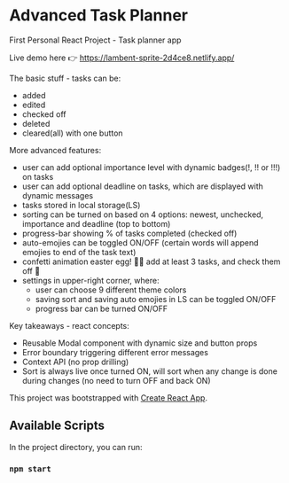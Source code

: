 # Advanced Task Planner

First Personal React Project - Task planner app

Live demo here 👉 https://lambent-sprite-2d4ce8.netlify.app/ 

The basic stuff - tasks can be:
- added
- edited
- checked off
- deleted 
- cleared(all) with one button 

More advanced features:
- user can add optional importance level with dynamic badges(!, !! or !!!) on tasks
- user can add optional deadline on tasks, which are displayed with dynamic messages 
- tasks stored in local storage(LS)
- sorting can be turned on based on 4 options: newest, unchecked, importance and deadline (top to bottom)
- progress-bar showing % of tasks completed (checked off)
- auto-emojies can be toggled ON/OFF (certain words will append emojies to end of the task text)
- confetti animation easter egg! 🙇‍♂️ add at least 3 tasks, and check them off 🎊
- settings in upper-right corner, where:
    - user can choose 9 different theme colors
    - saving sort and saving auto emojies in LS can be toggled ON/OFF
    - progress bar can be turned ON/OFF

Key takeaways - react concepts:
- Reusable Modal component with dynamic size and button props
- Error boundary triggering different error messages
- Context API (no prop drilling)
- Sort is always live once turned ON, will sort when any change is done during changes (no need to turn OFF and back ON)  



This project was bootstrapped with [Create React App](https://github.com/facebook/create-react-app).

## Available Scripts

In the project directory, you can run:

### `npm start`
